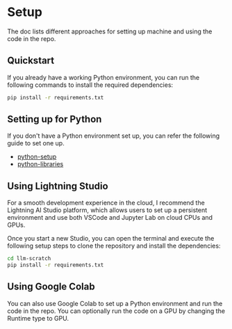 # Setup

The doc lists different approaches for setting up machine and using the code in the repo.

## Quickstart

If you already have a working Python environment, you can run the following commands to install the required dependencies:

```bash
pip install -r requirements.txt
```

## Setting up for Python

If you don't have a Python environment set up, you can refer the following guide to set one up.

- [python-setup](./python-setup.md)
- [python-libraries](./python-libraries.md)

## Using Lightning Studio

For a smooth development experience in the cloud, I recommend the Lightning AI Studio platform, which allows users to set up a persistent environment and use both VSCode and Jupyter Lab on cloud CPUs and GPUs.

Once you start a new Studio, you can open the terminal and execute the following setup steps to clone the repository and install the dependencies:

```bash
cd llm-scratch
pip install -r requirements.txt
```

## Using Google Colab

You can also use Google Colab to set up a Python environment and run the code in the repo. You can optionally run the code on a GPU by changing the Runtime type to GPU.
